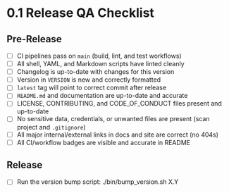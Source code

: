                        
# 0.1 Release QA Checklist

## Pre-Release

- [ ] CI pipelines pass on `main` (build, lint, and test workflows)
- [ ] All shell, YAML, and Markdown scripts have linted cleanly
- [ ] Changelog is up-to-date with changes for this version
- [ ] Version in `VERSION` is new and correctly formatted
- [ ] `latest` tag will point to correct commit after release
- [ ] `README.md` and documentation are up-to-date and accurate
- [ ] LICENSE, CONTRIBUTING, and CODE_OF_CONDUCT files present and up-to-date
- [ ] No sensitive data, credentials, or unwanted files are present (scan project and `.gitignore`)
- [ ] All major internal/external links in docs and site are correct (no 404s)
- [ ] All CI/workflow badges are visible and accurate in README

## Release

- [ ] Run the version bump script:
      ./bin/bump_version.sh X.Y
